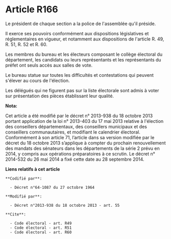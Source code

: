 # Article R166

Le président de chaque section a la police de l'assemblée qu'il préside. 

Il exerce ses pouvoirs conformément aux dispositions législatives et réglementaires en vigueur, et notamment aux dispositions
de l'article R. 49, R. 51, R. 52 et R. 60. 

Les membres du bureau et les électeurs composant le collège électoral du département, les candidats ou leurs représentants et
les représentants du préfet ont seuls accès aux salles de vote. 

Le bureau statue sur toutes les difficultés et contestations qui peuvent s'élever au cours de l'élection. 

Les délégués qui ne figurent pas sur la liste électorale sont admis à voter sur présentation des pièces établissant leur
qualité.

**Nota:**

Cet article a été modifié par le décret n° 2013-938 du 18 octobre 2013 portant application de la loi n° 2013-403 du 17 mai
2013 relative à l'élection des conseillers départementaux, des conseillers municipaux et des conseillers communautaires, et
modifiant le calendrier électoral. Conformément à son article 71, l’article dans sa version modifiée par le décret du 18
octobre 2013 s’applique à compter du prochain renouvellement des mandats des sénateurs dans les départements de la série 2
prévu en 2014, y compris aux opérations préparatoires à ce scrutin. Le décret n° 2014-532 du 26 mai 2014 a fixé cette date au
28 septembre 2014.

**Liens relatifs à cet article**

	**Codifié par**:

	  - Décret n°64-1087 du 27 octobre 1964

	**Modifié par**:

	  - Décret n°2013-938 du 18 octobre 2013 - art. 55

	**Cite**:

	  - Code électoral - art. R49
	  - Code électoral - art. R51
	  - Code électoral - art. R60
